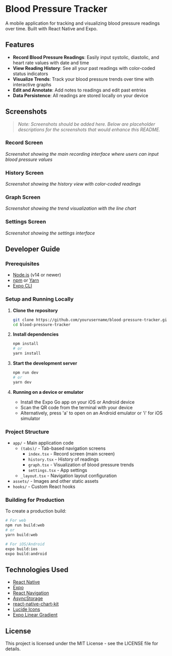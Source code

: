 # Blood Pressure Tracker

A mobile application for tracking and visualizing blood pressure readings over time. Built with React Native and Expo.

## Features

- **Record Blood Pressure Readings**: Easily input systolic, diastolic, and heart rate values with date and time
- **View Reading History**: See all your past readings with color-coded status indicators
- **Visualize Trends**: Track your blood pressure trends over time with interactive graphs
- **Edit and Annotate**: Add notes to readings and edit past entries
- **Data Persistence**: All readings are stored locally on your device

## Screenshots

> *Note: Screenshots should be added here. Below are placeholder descriptions for the screenshots that would enhance this README.*

### Record Screen
*Screenshot showing the main recording interface where users can input blood pressure values*

### History Screen
*Screenshot showing the history view with color-coded readings*

### Graph Screen
*Screenshot showing the trend visualization with the line chart*

### Settings Screen
*Screenshot showing the settings interface*

## Developer Guide

### Prerequisites

- [Node.js](https://nodejs.org/) (v14 or newer)
- [npm](https://www.npmjs.com/) or [Yarn](https://yarnpkg.com/)
- [Expo CLI](https://docs.expo.dev/workflow/expo-cli/)

### Setup and Running Locally

1. **Clone the repository**

   ```bash
   git clone https://github.com/yourusername/blood-pressure-tracker.git
   cd blood-pressure-tracker
   ```

2. **Install dependencies**

   ```bash
   npm install
   # or
   yarn install
   ```

3. **Start the development server**

   ```bash
   npm run dev
   # or
   yarn dev
   ```

4. **Running on a device or emulator**

   - Install the Expo Go app on your iOS or Android device
   - Scan the QR code from the terminal with your device
   - Alternatively, press 'a' to open on an Android emulator or 'i' for iOS simulator

### Project Structure

- `app/` - Main application code
  - `(tabs)/` - Tab-based navigation screens
    - `index.tsx` - Record screen (main screen)
    - `history.tsx` - History of readings
    - `graph.tsx` - Visualization of blood pressure trends
    - `settings.tsx` - App settings
  - `_layout.tsx` - Navigation layout configuration
- `assets/` - Images and other static assets
- `hooks/` - Custom React hooks

### Building for Production

To create a production build:

```bash
# For web
npm run build:web
# or
yarn build:web

# For iOS/Android
expo build:ios
expo build:android
```

## Technologies Used

- [React Native](https://reactnative.dev/)
- [Expo](https://expo.dev/)
- [React Navigation](https://reactnavigation.org/)
- [AsyncStorage](https://react-native-async-storage.github.io/async-storage/)
- [react-native-chart-kit](https://github.com/indiespirit/react-native-chart-kit)
- [Lucide Icons](https://lucide.dev/)
- [Expo Linear Gradient](https://docs.expo.dev/versions/latest/sdk/linear-gradient/)

## License

This project is licensed under the MIT License - see the LICENSE file for details.
